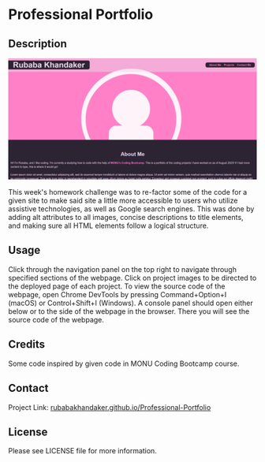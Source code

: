 # Professional Portfolio

## Description
![Screenshot of Deployed site.](https://raw.githubusercontent.com/RubabaKhandaker/Professional-Portfolio/main/assets/images/README-Site-Screenshot.png)

This week's homework challenge was to re-factor some of the code for a given site to make said site a little more accessible to users who utilize assistive technologies, as well as Google search engines. This was done by adding alt attributes to all images, concise descriptions to title elements, and making sure all HTML elements follow a logical structure.

## Usage

Click through the navigation panel on the top right to navigate through specified sections of the webpage. Click on project images to be directed to the deployed page of each project. To view the source code of the webpage, open Chrome DevTools by pressing Command+Option+I (macOS) or Control+Shift+I (Windows). A console panel should open either below or to the side of the webpage in the browser. There you will see the source code of the webpage.

## Credits

Some code inspired by given code in MONU Coding Bootcamp course.

## Contact

Project Link: [rubabakhandaker.github.io/Professional-Portfolio](https://rubabakhandaker.github.io/Professional-Portfolio/)

## License

Please see LICENSE file for more information.
